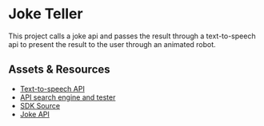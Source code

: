 # Joke Teller
This project calls a joke api and passes the result through a text-to-speech api to present the result to the user through an animated robot.


## Assets & Resources
* [Text-to-speech API](http://www.voicerss.org/api/)
* [API search engine and tester](https://rapidapi.com/collection/best-text-to-speech-apis)
* [SDK Source](http://www.voicerss.org/sdk/javascript.aspx)
* [Joke API](https://sv443.net/jokeapi/v2/)